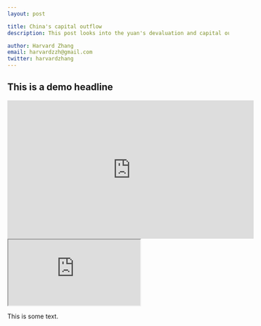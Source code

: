 ```yaml
---
layout: post

title: China's capital outflow 
description: This post looks into the yuan's devaluation and capital outflow. 

author: Harvard Zhang
email: harvardzzh@gmail.com
twitter: harvardzhang
---
```


## This is a demo headline

<iframe width="560" height="315" src="https://www.youtube.com/embed/GIyzYU3oF1g" frameborder="0" allowfullscreen></iframe>

<iframe src="https://docs.google.com/spreadsheets/d/1ZfEZ_GjnIV25FyyIm8-3pY5rpbQF3PtYBXMKQDuTMws/pubchart?oid=1292351490&amp;format=interactive"></iframe>

This is some text. 
